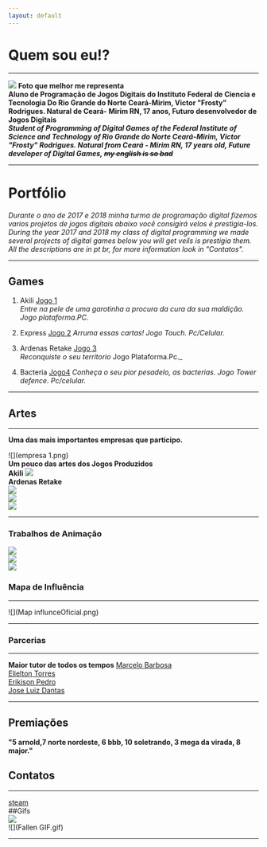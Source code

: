 ```yaml
---
layout: default
---  
```


# **Quem sou eu!?**  
* * *
![](peixe-serio-bob-esponja.jpg)  **Foto que melhor me representa**    
**Aluno de Programação de Jogos Digitais do Instituto Federal de Ciencia e Tecnologia Do Rio Grande do Norte Ceará-Mirim, Victor "Frosty" Rodrigues. Natural de Ceará- Mirim RN, 17 anos, Futuro desenvolvedor de Jogos Digitais**      
***Student of Programming of Digital Games of the Federal Institute of Science and Technology of Rio Grande do Norte Ceará-Mirim, Victor "Frosty" Rodrigues. Natural from Ceará - Mirim RN, 17 years old, Future developer of Digital Games, ~~my english is so bad~~***   
* * * 
# Portfólio 
  _Durante o ano de 2017 e 2018 minha turma de programação digital fizemos varios projetos de jogos digitais abaixo você consigirá velos é prestigia-los.   
During the year 2017 and 2018 my class of digital programming we made several projects of digital games below you will get veils is prestigia them. 
All the descriptions are in pt br, for more information look in "Contatos"._
* * *  
## Games  
1. Akili [Jogo 1](https://elielton90.github.io/Akili/)   
_Entre na pele de uma garotinha a procura da cura da sua maldição. Jogo plataforma.PC._   

2. Express [Jogo 2](https://eriksonnicacio.github.io/New%20project/) 
_Arruma essas cartas! Jogo Touch. Pc/Celular._   
3. Ardenas Retake [Jogo 3](https://jldifrn.github.io/ArdenasRetake/)    
_Reconquiste o seu territorio_ Jogo Plataforma.Pc._   
4. Bacteria [Jogo4](https://eriksonnicacio.github.io/bacteria2/)
_Conheça o seu pior pesadelo, as bacterias. Jogo Tower defence. Pc/celular._   
* * *     
## Artes  
* * *    

**Uma das mais importantes empresas que participo.**

![](empresa 1.png)    
**Um pouco das artes dos Jogos Produzidos**   
**Akili**
![](Telajogo1.png)    
**Ardenas Retake**   
![](Telajogo2.png)     
![](Telajogo3.png)       
![](Telajogo4.png)


* * *
### Trabalhos de Animação    
![](esquelo_correndo.gif)   
![](esquelo_impacto.gif)   
![](esquelo_pulando2.gif)      
### Mapa de Influência   
* * *   
![](Map influnceOficial.png)
* * *   

### Parcerias      
* * * 
**Maior tutor de todos os tempos** [Marcelo Barbosa](http://marcelomesmo.github.io/)   
[Elielton Torres](eriksonnicacio.github.io)      
[Erikison Pedro](eriksonnicacio.github.io)   
[Jose Luiz Dantas](jldifrn.github.io)   
* * *   
## Premiações    
**"5 arnold,7 norte nordeste, 6 bbb, 10 soletrando, 3 mega da virada, 8 major."**   
## Contatos  
* * *   
[steam](http://steamcommunity.com/id/vitorr1232/)          
##Gifs      
![](qota.gif)   
![](Fallen GIF.gif)   
* * *


